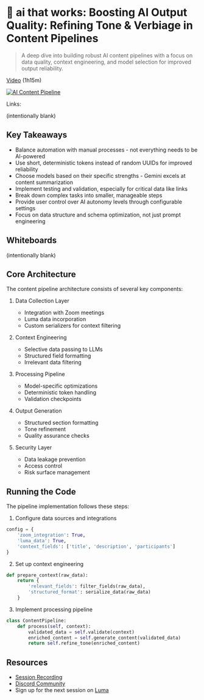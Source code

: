 # 🦄 ai that works: Boosting AI Output Quality: Refining Tone & Verbiage in Content Pipelines

> A deep dive into building robust AI content pipelines with a focus on data quality, context engineering, and model selection for improved output reliability.

[Video](https://www.youtube.com/watch?v=HsElHU44xJ0) (1h15m)

[![AI Content Pipeline](https://img.youtube.com/vi/HsElHU44xJ0/0.jpg)](https://www.youtube.com/watch?v=HsElHU44xJ0)

Links:

(intentionally blank)

## Key Takeaways

- Balance automation with manual processes - not everything needs to be AI-powered
- Use short, deterministic tokens instead of random UUIDs for improved reliability
- Choose models based on their specific strengths - Gemini excels at content summarization
- Implement testing and validation, especially for critical data like links
- Break down complex tasks into smaller, manageable steps
- Provide user control over AI autonomy levels through configurable settings
- Focus on data structure and schema optimization, not just prompt engineering

## Whiteboards

(intentionally blank)

## Core Architecture

The content pipeline architecture consists of several key components:

1. Data Collection Layer
   - Integration with Zoom meetings
   - Luma data incorporation
   - Custom serializers for context filtering

2. Context Engineering
   - Selective data passing to LLMs
   - Structured field formatting
   - Irrelevant data filtering

3. Processing Pipeline
   - Model-specific optimizations
   - Deterministic token handling
   - Validation checkpoints

4. Output Generation
   - Structured section formatting
   - Tone refinement
   - Quality assurance checks

5. Security Layer
   - Data leakage prevention
   - Access control
   - Risk surface management

## Running the Code

The pipeline implementation follows these steps:

1. Configure data sources and integrations
```python
config = {
    'zoom_integration': True,
    'luma_data': True,
    'context_fields': ['title', 'description', 'participants']
}
```

2. Set up context engineering
```python
def prepare_context(raw_data):
    return {
        'relevant_fields': filter_fields(raw_data),
        'structured_format': serialize_data(raw_data)
    }
```

3. Implement processing pipeline
```python
class ContentPipeline:
    def process(self, context):
        validated_data = self.validate(context)
        enriched_content = self.generate_content(validated_data)
        return self.refine_tone(enriched_content)
```

## Resources

- [Session Recording](https://www.youtube.com/watch?v=HsElHU44xJ0)
- [Discord Community](https://www.boundaryml.com/discord)
- Sign up for the next session on [Luma](https://lu.ma/boundaryml)